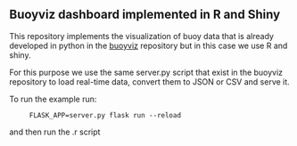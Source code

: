 ## Buoyviz dashboard implemented in R and Shiny

This repository implements the visualization of buoy data that is already developed in python in the [buoyviz](https://bitbucket.org/AIAscience/buoyviz) repository but in this case we use R and shiny.

For this purpose we use the same server.py script that exist in the buoyviz repository to load real-time data, convert them to JSON or CSV and serve it. 


To run the example run:
         
         FLASK_APP=server.py flask run --reload
   and then run the .r script 
